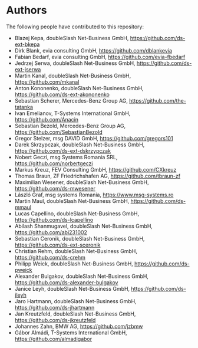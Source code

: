 # Authors

The following people have contributed to this repository:

- Blazej Kepa, doubleSlash Net-Business GmbH, https://github.com/ds-ext-bkepa
- Dirk Blank, evia consulting GmbH, https://github.com/dblankevia
- Fabian Bedarf, evia consulting GmbH, https://github.com/evia-fbedarf
- Jedrzej Serwa, doubleSlash Net-Business GmbH, https://github.com/ds-ext-jserwa
- Martin Kanal, doubleSlash Net-Business GmbH, https://github.com/mkanal
- Anton Kononenko, doubleSlash Net-Business GmbH, https://github.com/ds-ext-akononenko
- Sebastian Scherer, Mercedes-Benz Group AG, https://github.com/the-tatanka
- Ivan Emelianov, T-Systems International GmbH, https://github.com/Anacin
- Sebastian Bezold, Mercedes-Benz Group AG, https://github.com/SebastianBezold
- Gregor Stelzer, msg DAVID GmbH, https://github.com/gregors101
- Darek Skrzypczak, doubleSlash Net-Business GmbH, https://github.com/ds-ext-dskrzypczak
- Nobert Geczi, msg Systems Romania SRL, https://github.com/norbertgeczi
- Markus Kreuz, FEV Consulting GmbH, https://github.com/CXkreuz
- Thomas Braun, ZF Friedrichshafen AG, https://github.com/tbraun-zf
- Maximilian Wesener, doubleSlash Net-Business GmbH, https://github.com/ds-mwesener
- László Graf, msg systems Romania, https://www.msg-systems.ro
- Martin Maul, doubleSlash Net-Business GmbH, https://github.com/ds-mmaul
- Lucas Capellino, doubleSlash Net-Business GmbH, https://github.com/ds-lcapellino
- Abilash Shanmugavel, doubleSlash Net-Business GmbH, https://github.com/abi231002
- Sebastian Ceronik, doubleSlash Net-Business GmbH, https://github.com/ds-ext-sceronik
- Christian Rehm, doubleSlash Net-Business GmbH, https://github.com/ds-crehm
- Philipp Weick, doubleSlash Net-Business GmbH, https://github.com/ds-pweick
- Alexander Bulgakov, doubleSlash Net-Business GmbH, https://github.com/ds-alexander-bulgakov
- Janice Leyh, doubleSlash Net-Business GmbH, https://github.com/ds-jleyh
- Jaro Hartmann, doubleSlash Net-Business GmbH, https://github.com/ds-jhartmann
- Jan Kreutzfeld, doubleSlash Net-Business GmbH, https://github.com/ds-jkreutzfeld
- Johannes Zahn, BMW AG, https://github.com/jzbmw
- Gábor Almádi, T-Systems International GmbH, https://github.com/almadigabor
